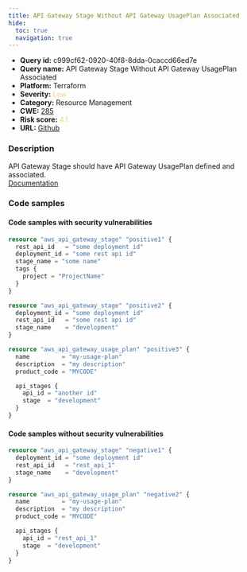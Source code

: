 ```yaml
---
title: API Gateway Stage Without API Gateway UsagePlan Associated
hide:
  toc: true
  navigation: true
---
```


<style>
  .highlight .hll {
    background-color: #ff171742;
  }
  .md-content {
    max-width: 1100px;
    margin: 0 auto;
  }
</style>

-   **Query id:** c999cf62-0920-40f8-8dda-0caccd66ed7e
-   **Query name:** API Gateway Stage Without API Gateway UsagePlan Associated
-   **Platform:** Terraform
-   **Severity:** <span style="color:#edd57e">Low</span>
-   **Category:** Resource Management
-   **CWE:** <a href="https://cwe.mitre.org/data/definitions/285.html" onclick="newWindowOpenerSafe(event, 'https://cwe.mitre.org/data/definitions/285.html')">285</a>
-   **Risk score:** <span style="color:#edd57e">4.1</span>
-   **URL:** [Github](https://github.com/Checkmarx/kics/tree/master/assets/queries/terraform/aws/api_gateway_stage_without_api_gateway_usage_plan_associated)

### Description
API Gateway Stage should have API Gateway UsagePlan defined and associated.<br>
[Documentation](https://registry.terraform.io/providers/hashicorp/aws/latest/docs/resources/api_gateway_stage)

### Code samples
#### Code samples with security vulnerabilities
```tf title="Positive test num. 1 - tf file" hl_lines="1 10"
resource "aws_api_gateway_stage" "positive1" {
  rest_api_id   = "some deployment id"
  deployment_id = "some rest api id"
  stage_name = "some name"
  tags {
    project = "ProjectName"
  }
}

resource "aws_api_gateway_stage" "positive2" {
  deployment_id = "some deployment id"
  rest_api_id   = "some rest api id"
  stage_name    = "development"
}

resource "aws_api_gateway_usage_plan" "positive3" {
  name         = "my-usage-plan"
  description  = "my description"
  product_code = "MYCODE"

  api_stages {
    api_id = "another id"
    stage  = "development"
  }
}

```


#### Code samples without security vulnerabilities
```tf title="Negative test num. 1 - tf file"
resource "aws_api_gateway_stage" "negative1" {
  deployment_id = "some deployment id"
  rest_api_id   = "rest_api_1"
  stage_name    = "development"
}

resource "aws_api_gateway_usage_plan" "negative2" {
  name         = "my-usage-plan"
  description  = "my description"
  product_code = "MYCODE"

  api_stages {
    api_id = "rest_api_1"
    stage  = "development"
  }
}

```

